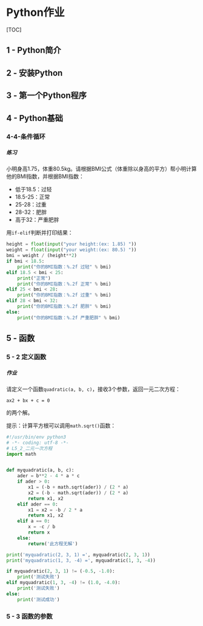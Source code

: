 # Python作业

[TOC]

## 1 - Python简介

## 2 - 安装Python

## 3 - 第一个Python程序

## 4 - Python基础

### 4-4-条件循环

##### 练习

小明身高1.75，体重80.5kg。请根据BMI公式（体重除以身高的平方）帮小明计算他的BMI指数，并根据BMI指数：

* 低于18.5：过轻
* 18.5-25：正常
* 25-28：过重
* 28-32：肥胖
* 高于32：严重肥胖

用`if-elif`判断并打印结果：

```python
height = float(input("your height:(ex: 1.85) "))
weight = float(input("your weight:(ex: 80.5) "))
bmi = weight / (height**2)
if bmi < 18.5:
    print("你的BMI指数：%.2f 过轻" % bmi)
elif 18.5 < bmi < 25:
    print("正常")
    print("你的BMI指数：%.2f 正常" % bmi)
elif 25 < bmi < 28:
    print("你的BMI指数：%.2f 过重" % bmi)
elif 28 < bmi < 32:
    print("你的BMI指数：%.2f 肥胖" % bmi)
else:
    print("你的BMI指数：%.2f 严重肥胖" % bmi)
```



## 5 - 函数

### 5 - 2 定义函数

##### 作业

请定义一个函数`quadratic(a, b, c)`，接收3个参数，返回一元二次方程：

`ax2 + bx + c = 0`

的两个解。

提示：计算平方根可以调用`math.sqrt()`函数：

```python
#!/usr/bin/env python3
# -*- coding: utf-8 -*-
# L5_2_二元一次方程
import math


def myquadratic(a, b, c):
    ader = b**2 - 4 * a * c
    if ader > 0:
        x1 = (-b + math.sqrt(ader)) / (2 * a)
        x2 = (-b - math.sqrt(ader)) / (2 * a)
        return x1, x2
    elif ader == 0:
        x1 = x2 = -b / 2 * a
        return x1, x2
    elif a == 0:
        x = -c / b
        return x
    else:
        return('此方程无解')

print('myquadratic(2, 3, 1) =', myquadratic(2, 3, 1))
print('myquadratic(1, 3, -4) =', myquadratic(1, 3, -4))

if myquadratic(2, 3, 1) != (-0.5, -1.0):
    print('测试失败')
elif myquadratic(1, 3, -4) != (1.0, -4.0):
    print('测试失败')
else:
    print('测试成功')
```

### 5 - 3 函数的参数
